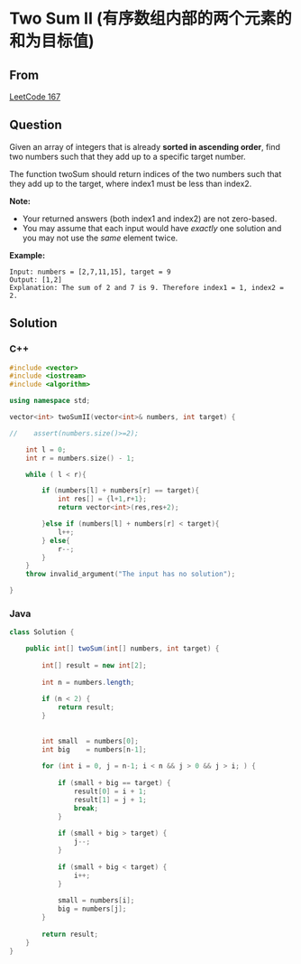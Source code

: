 # Two Sum II (有序数组内部的两个元素的和为目标值)





## From

[LeetCode 167](https://leetcode.com/problems/two-sum-ii-input-array-is-sorted/description/)



## Question

Given an array of integers that is already **sorted in ascending order**, find two numbers such that they add up to a specific target number.

The function twoSum should return indices of the two numbers such that they add up to the target, where index1 must be less than index2.

**Note:**

- Your returned answers (both index1 and index2) are not zero-based.
- You may assume that each input would have *exactly* one solution and you may not use the *same* element twice.

**Example:**

```
Input: numbers = [2,7,11,15], target = 9
Output: [1,2]
Explanation: The sum of 2 and 7 is 9. Therefore index1 = 1, index2 = 2.
```



## Solution  

### C++

```c++
#include <vector>
#include <iostream>
#include <algorithm>

using namespace std;

vector<int> twoSumII(vector<int>& numbers, int target) {

//    assert(numbers.size()>=2);

    int l = 0;
    int r = numbers.size() - 1;

    while ( l < r){

        if (numbers[l] + numbers[r] == target){
            int res[] = {l+1,r+1};
            return vector<int>(res,res+2);

        }else if (numbers[l] + numbers[r] < target){
            l++;
        } else{
            r--;
        }
    }
    throw invalid_argument("The input has no solution");

}
```

### Java

```java
class Solution {

    public int[] twoSum(int[] numbers, int target) {
        
        int[] result = new int[2];
        
        int n = numbers.length;
        
        if (n < 2) {
            return result;
        }
        
        
        int small  = numbers[0];
        int big    = numbers[n-1];
        
        for (int i = 0, j = n-1; i < n && j > 0 && j > i; ) {
 
            if (small + big == target) {
                result[0] = i + 1;
                result[1] = j + 1;
                break;
            }
            
            if (small + big > target) {
                j--;
            }
            
            if (small + big < target) {
                i++;
            }
            
            small = numbers[i];
            big = numbers[j];
        }
        
        return result;
    }
}
```